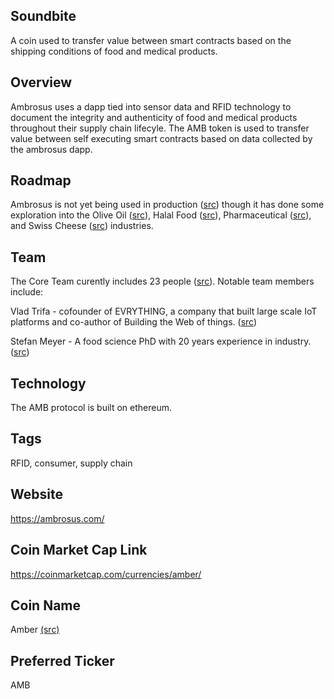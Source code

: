 ## Soundbite

A coin used to transfer value between smart contracts based on the shipping conditions of food and medical products. 

## Overview

Ambrosus uses a dapp tied into sensor data and RFID technology to document the integrity and authenticity of food and medical products throughout their supply chain lifecyle. The AMB token is used to transfer value between self executing smart contracts based on data collected by the ambrosus dapp.  

## Roadmap

Ambrosus is not yet being used in production ([src](https://blog.ambrosus.com/ambrosus-progress-report-2-dec-2017-d91447f05cd7)) 
though it has done some exploration into the 
Olive Oil ([src](https://ambrosus.com/assets/Ambrosus-Olive-A4-v4.pdf)), 
Halal Food ([src](https://ambrosus.com/assets/Ambrosus-Halal-Quality-Assurance.pdf)), 
Pharmaceutical ([src](https://ambrosus.com/assets/Ambrosus-Pharmacy-v2.pdf)), and 
Swiss Cheese ([src](https://ambrosus.com/assets/Ambrosus-Cheese-v3.pdf)) industries. 

## Team

The Core Team curently includes 23 people ([src](https://ambrosus.com/#team)). Notable team members include:

Vlad Trifa - cofounder of EVRYTHING, a company that built large scale IoT platforms and co-author of Building the Web of things. ([src](https://en.wikipedia.org/wiki/Vlad_Trifa)) 

Stefan Meyer - A food science PhD with 20 years experience in industry. ([src](https://www.linkedin.com/in/drstefanmeyer/))

## Technology

The AMB protocol is built on ethereum. 

## Tags

RFID, consumer, supply chain

## Website

https://ambrosus.com/

## Coin Market Cap Link

https://coinmarketcap.com/currencies/amber/

## Coin Name

Amber [(src)](https://ambrosus.com/assets/Ambrosus-White-Paper-V8-1.pdf)

## Preferred Ticker

AMB





